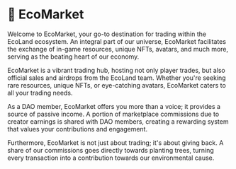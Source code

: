 # 🏪 EcoMarket

Welcome to EcoMarket, your go-to destination for trading within the EcoLand ecosystem. An integral part of our universe, EcoMarket facilitates the exchange of in-game resources, unique NFTs, avatars, and much more, serving as the beating heart of our economy.

EcoMarket is a vibrant trading hub, hosting not only player trades, but also official sales and airdrops from the EcoLand team. Whether you're seeking rare resources, unique NFTs, or eye-catching avatars, EcoMarket caters to all your trading needs.

As a DAO member, EcoMarket offers you more than a voice; it provides a source of passive income. A portion of marketplace commissions due to creator earnings is shared with DAO members, creating a rewarding system that values your contributions and engagement.

Furthermore, EcoMarket is not just about trading; it's about giving back. A share of our commissions goes directly towards planting trees, turning every transaction into a contribution towards our environmental cause.
